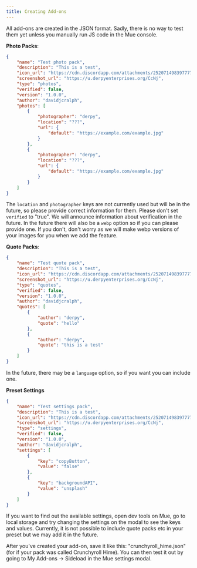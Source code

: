 ```yaml
---
title: Creating Add-ons
---
```


All add-ons are created in the JSON format. Sadly, there is no way to test them yet unless you manually run JS code in the Mue console.

**Photo Packs**:
```json
{
    "name": "Test photo pack",
    "description": "This is a test",
    "icon_url": "https://cdn.discordapp.com/attachments/252071498397777921/748878937064734770/unknown.png",
    "screenshot_url": "https://u.derpyenterprises.org/CcNj",
    "type": "photos",
    "verified": false,
    "version": "1.0.0",
    "author": "davidjcralph",
    "photos": [
        {
            "photographer": "derpy",
            "location": "???",
            "url": {
                "default": "https://example.com/example.jpg"
            }
        },
        {
            "photographer": "derpy",
            "location": "???",
            "url": {
                "default": "https://example.com/example.jpg"
            }
        }
    ]
}
```
The ``location`` and ``photographer`` keys are not currently used but will be in the future, so please provide correct information for them. Please don't set ``verified`` to "true". We will announce information about verification in the future. In the future there will also be a ``webp`` option so if you can please provide one. If you don't, don't worry as we will make webp versions of your images for you when we add the feature.

**Quote Packs**:
```json
{
    "name": "Test quote pack",
    "description": "This is a test",
    "icon_url": "https://cdn.discordapp.com/attachments/252071498397777921/748878937064734770/unknown.png",
    "screenshot_url": "https://u.derpyenterprises.org/CcNj",
    "type": "quotes",
    "verified": false,
    "version": "1.0.0",
    "author": "davidjcralph",
    "quotes": [
        {
            "author": "derpy",
            "quote": "hello"
        },
        {
            "author": "derpy",
            "quote": "this is a test"
        }
    ]
}
```
In the future, there may be a ``language`` option, so if you want you can include one.

**Preset Settings**
```json
{
    "name": "Test settings pack",
    "description": "This is a test",
    "icon_url": "https://cdn.discordapp.com/attachments/252071498397777921/748878937064734770/unknown.png",
    "screenshot_url": "https://u.derpyenterprises.org/CcNj",
    "type": "settings",
    "verified": false,
    "version": "1.0.0",
    "author": "davidjcralph",
    "settings": [
        {
            "key": "copyButton",
            "value": "false"
        },
        {
            "key": "backgroundAPI",
            "value": "unsplash"
        }
    ]
}
```
If you want to find out the available settings, open dev tools on Mue, go to local storage and try changing the settings on the modal to see the keys and values. Currently, it is not possible to include quote packs etc in your preset but we may add it in the future.

After you've created your add-on, save it like this: "crunchyroll_hime.json" (for if your pack was called Crunchyroll Hime). You can then test it out by going to My Add-ons -> Sideload in the Mue settings modal.